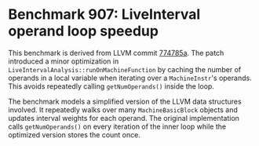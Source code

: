 # Benchmark 907: LiveInterval operand loop speedup

This benchmark is derived from LLVM commit [774785a](https://github.com/llvm/llvm-project/commit/774785a79d14c95d467dd0224761723d51b5f9da).
The patch introduced a minor optimization in `LiveIntervalAnalysis::runOnMachineFunction` by caching the number of operands in a local variable when iterating over a `MachineInstr`'s operands. This avoids repeatedly calling `getNumOperands()` inside the loop.

The benchmark models a simplified version of the LLVM data structures involved. It repeatedly walks over many `MachineBasicBlock` objects and updates interval weights for each operand. The original implementation calls `getNumOperands()` on every iteration of the inner loop while the optimized version stores the count once.
